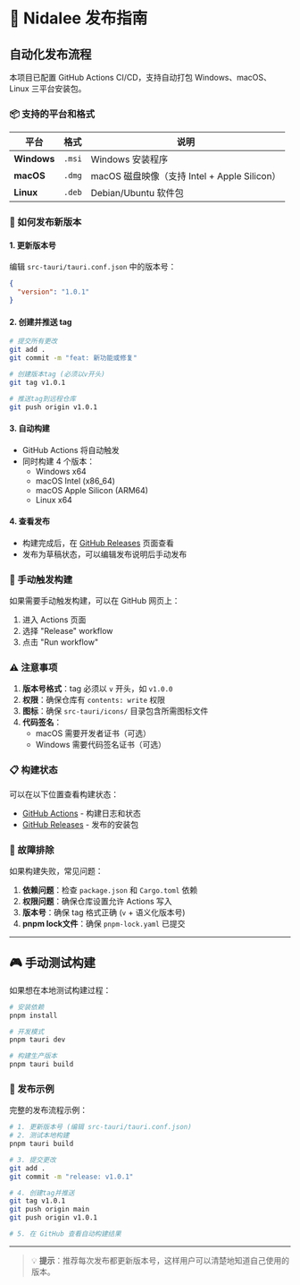 # 🚀 Nidalee 发布指南

## 自动化发布流程

本项目已配置 GitHub Actions CI/CD，支持自动打包 Windows、macOS、Linux 三平台安装包。

### 📦 支持的平台和格式

| 平台 | 格式 | 说明 |
|------|------|------|
| **Windows** | `.msi` | Windows 安装程序 |
| **macOS** | `.dmg` | macOS 磁盘映像（支持 Intel + Apple Silicon） |
| **Linux** | `.deb` | Debian/Ubuntu 软件包 |

### 🎯 如何发布新版本

#### 1. 更新版本号

编辑 `src-tauri/tauri.conf.json` 中的版本号：

```json
{
  "version": "1.0.1"
}
```

#### 2. 创建并推送 tag

```bash
# 提交所有更改
git add .
git commit -m "feat: 新功能或修复"

# 创建版本tag (必须以v开头)
git tag v1.0.1

# 推送tag到远程仓库
git push origin v1.0.1
```

#### 3. 自动构建

- GitHub Actions 将自动触发
- 同时构建 4 个版本：
  - Windows x64
  - macOS Intel (x86_64)
  - macOS Apple Silicon (ARM64)
  - Linux x64

#### 4. 查看发布

- 构建完成后，在 [GitHub Releases](https://github.com/codeXcn/Nidalee/releases) 页面查看
- 发布为草稿状态，可以编辑发布说明后手动发布

### 🔧 手动触发构建

如果需要手动触发构建，可以在 GitHub 网页上：

1. 进入 Actions 页面
2. 选择 "Release" workflow
3. 点击 "Run workflow"

### ⚠️ 注意事项

1. **版本号格式**：tag 必须以 `v` 开头，如 `v1.0.0`
2. **权限**：确保仓库有 `contents: write` 权限
3. **图标**：确保 `src-tauri/icons/` 目录包含所需图标文件
4. **代码签名**：
   - macOS 需要开发者证书（可选）
   - Windows 需要代码签名证书（可选）

### 📋 构建状态

可以在以下位置查看构建状态：

- [GitHub Actions](https://github.com/codeXcn/Nidalee/actions) - 构建日志和状态
- [GitHub Releases](https://github.com/codeXcn/Nidalee/releases) - 发布的安装包

### 🐛 故障排除

如果构建失败，常见问题：

1. **依赖问题**：检查 `package.json` 和 `Cargo.toml` 依赖
2. **权限问题**：确保仓库设置允许 Actions 写入
3. **版本号**：确保 tag 格式正确 (`v` + 语义化版本号)
4. **pnpm lock文件**：确保 `pnpm-lock.yaml` 已提交

---

## 🎮 手动测试构建

如果想在本地测试构建过程：

```bash
# 安装依赖
pnpm install

# 开发模式
pnpm tauri dev

# 构建生产版本
pnpm tauri build
```

### 🚀 发布示例

完整的发布流程示例：

```bash
# 1. 更新版本号 (编辑 src-tauri/tauri.conf.json)
# 2. 测试本地构建
pnpm tauri build

# 3. 提交更改
git add .
git commit -m "release: v1.0.1"

# 4. 创建tag并推送
git tag v1.0.1
git push origin main
git push origin v1.0.1

# 5. 在 GitHub 查看自动构建结果
```

---

> 💡 **提示**：推荐每次发布都更新版本号，这样用户可以清楚地知道自己使用的版本。
